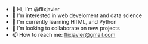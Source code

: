 - 👋 Hi, I’m @flixjavier
- 👀 I’m interested in web develoment and data science 
- 🌱 I’m currently learning HTML, and Python 
- 💞️ I’m looking to collaborate on new projects 
- 📫 How to reach me: flixjavier@gmail.com 

<!---
flixjavier/flixjavier is a ✨ special ✨ repository because its `README.md` (this file) appears on your GitHub profile.
You can click the Preview link to take a look at your changes.
--->
